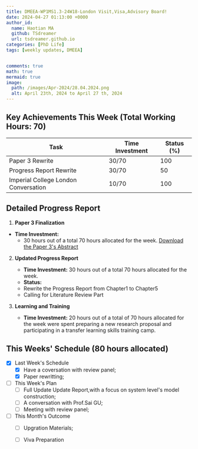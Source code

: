 ```yaml
---
title: DMEEA-WP1MS1.3-24W18-London Visit,Visa,Advisory Board!
date: 2024-04-27 01:13:00 +0000
author_id:
  name: Haotian MA
  github: TSdreamer
  url: tsdreamer.github.io
categories: [PhD Life]
tags: [weekly updates, DMEEA]


comments: true
math: true
mermaid: true
image:
  path: /images/Apr-2024/28.04.2024.png
  alt: April 23th, 2024 to April 27 th, 2024
---
```



## Key Achievements This Week (Total Working Hours: 70)
| Task                                | Time Investment | Status (%) |
|-------------------------------------|-----------------|------------|
| Paper 3 Rewrite                     | 30/70           | 100        |
| Progress Report Rewrite             | 30/70           | 50         |
| Imperial College London Conversation| 10/70           | 100        |


## Detailed Progress Report
1. **Paper 3 Finalization**
- **Time Investment:** 
  - 30 hours out of a total 70 hours allocated for the week.
    [Download the Paper 3's Abstract](https://drive.google.com/file/d/11FvM3BI-MXhAcI3Kw87pF7rzY-5JV5YM/view?usp=drive_link)

2. **Updated Progress Report**
   - **Time Investment:** 30 hours out of a total 70 hours allocated for the week.
   - **Status:** 
   - Rewrite the Progress Report from Chapter1 to Chapter5
   - Calling for Literature Review Part

3. **Learning and Training**
   - **Time Investment:**  20 hours out of a total of 70 hours allocated for the week were spent preparing a new research proposal and participating in a transfer learning skills training camp.

## This Weeks' Schedule (80 hours allocated)

- [x] Last Week's Schedule
  + [x] Have a coversation with review panel;
  + [x] Paper rewritting;

- [ ] This Week's Plan
  + [ ] Full Update Update Report,with a focus on system level's model construction;
  + [ ] A conversation with Prof.Sai GU;
  + [ ] Meeting with review panel;

- [ ] This Month's Outcome
  + [ ] Upgration Materials;
  + [ ] Viva Preparation



